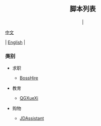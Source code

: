 ## <p align='center'>脚本列表</p>

<p align='center'> | <p font-weight='bolder'><a href='https://github.com/stermso/AutoX'>中文</a></p> | <a href='https://github.com/stermso/AutoX/blob/main/Docs/README-EN.md'>English</a> | </p>

### 类别

* 求职

  * <a href='https://github.com/stermso/AutoX/blob/BossHire/boss.js'>BossHire</a>
* 教育

  * <a href='https://github.com/stermso/AutoX/blob/QGXueXi/xuexiQG.js'>QGXueXi</a>
* 购物

  * <a href='https://github.com/stermso/AutoX/blob/JDAssistant/JDAssistant.js'>JDAssistant</a>
